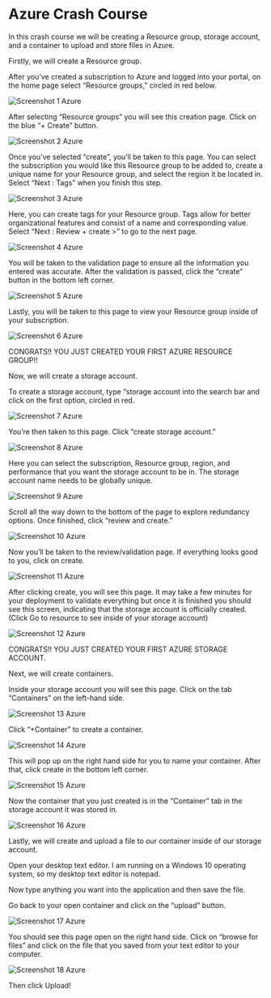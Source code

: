 # Azure Crash Course

In this crash course we will be creating a Resource group, storage account, and a container to upload and store files in Azure.

Firstly, we will create a Resource group.

After you’ve created a subscription to Azure and logged into your portal, on the home page select “Resource groups,” circled in red below.

![Screenshot 1 Azure](https://github.com/user-attachments/assets/6478e636-6842-4093-af7c-0c20af57ab50)

After selecting “Resource groups” you will see this creation page. Click on the blue “+ Create” button. 

![Screenshot 2 Azure](https://github.com/user-attachments/assets/fb598430-7e33-4516-b02b-8b53d21a17bc)

Once you’ve selected “create”, you’ll be taken to this page. You can select the subscription you would like this Resource group to be added to, create a unique name for your Resource group, and select the region it be located in. Select “Next : Tags” when you finish this step.

![Screenshot 3 Azure](https://github.com/user-attachments/assets/242762cb-396d-40a8-870c-ca68f96b2a40)

Here, you can create tags for your Resource group. Tags allow for better organizational features and consist of a name and corresponding value. Select “Next : Review + create >” to go to the next page.

![Screenshot 4 Azure](https://github.com/user-attachments/assets/8b2a5bc3-1888-4426-9750-33a733b7ede1)

You will be taken to the validation page to ensure all the information you entered was accurate. After the validation is passed, click the “create” button in the bottom left corner.

![Screenshot 5 Azure](https://github.com/user-attachments/assets/59a5e07c-5566-4aa1-95c7-fbe7652ea2a8)

Lastly, you will be taken to this page to view your Resource group inside of your subscription.

![Screenshot 6 Azure](https://github.com/user-attachments/assets/b007565e-974f-49d4-873d-60c3862381bf)

CONGRATS!! YOU JUST CREATED YOUR FIRST AZURE RESOURCE GROUP!!


Now, we will create a storage account. 

To create a storage account, type “storage account into the search bar and click on the first option, circled in red. 

![Screenshot 7 Azure](https://github.com/user-attachments/assets/6b7cd24a-2df9-462e-aa3e-84701a48e249)

You’re then taken to this page. Click “create storage account.”

![Screenshot 8 Azure](https://github.com/user-attachments/assets/f0cc1c74-fd13-469b-91e5-20607948e54a)

Here you can select the subscription, Resource group, region, and performance that you want the storage account to be in. The storage account name needs to be globally unique. 

![Screenshot 9 Azure ](https://github.com/user-attachments/assets/0c6fe9ab-28d1-46ea-9dcd-aa4d62ca880d)

Scroll all the way down to the bottom of the page to explore redundancy options. Once finished, click “review and create.”

![Screenshot 10 Azure](https://github.com/user-attachments/assets/d55c3b69-07ad-46e4-9ff0-06f3ede27d08)

Now you’ll be taken to the review/validation page. If everything looks good to you, click on create.

![Screenshot 11 Azure](https://github.com/user-attachments/assets/d1d6c9d1-9ab3-4b26-a21c-1d9231ac582b)

After clicking create, you will see this page. It may take a few minutes for your deployment to validate everything but once it is finished you should see this screen, indicating that the storage account is officially created. (Click Go to resource to see inside of your storage account)

![Screenshot 12 Azure](https://github.com/user-attachments/assets/14e7eb31-944d-4e16-b715-0886b74d078a)

CONGRATS!! YOU JUST CREATED YOUR FIRST AZURE STORAGE ACCOUNT.

Next, we will create containers.

Inside your storage account you will see this page. Click on the tab “Containers” on the left-hand side. 

![Screenshot 13 Azure](https://github.com/user-attachments/assets/90d296ef-ae56-4842-b70a-bc168d1a9f8a)

Click “+Container” to create a container.

![Screenshot 14 Azure](https://github.com/user-attachments/assets/fd1174a0-5b07-4b53-ada6-f87588e2520d)

This will pop up on the right hand side for you to name your container. After that, click create in the bottom left corner. 

![Screenshot 15 Azure](https://github.com/user-attachments/assets/9b5e67d1-4651-449e-bef1-9d6a636bfb31)

Now the container that you just created is in the “Container” tab in the storage account it was stored in. 

![Screenshot 16 Azure](https://github.com/user-attachments/assets/b9db8d65-6cf7-4936-bc45-6a2f7b64d4ae)

Lastly, we will create and upload a file to our container inside of our storage account. 

Open your desktop text editor. I am running on a Windows 10 operating system, so my desktop text editor is notepad.

Now type anything you want into the application and then save the file.

Go back to your open container and click on the “upload” button. 

![Screenshot 17 Azure](https://github.com/user-attachments/assets/e07e0cf4-76d1-4f4e-a403-8efcf560d24d)

You should see this page open on the right hand side. Click on “browse for files” and click on the file that you saved from your text editor to your computer. 

![Screenshot 18 Azure](https://github.com/user-attachments/assets/893fc7d4-91e0-4aa1-9569-0ef3febd4a0c)

Then click Upload!
